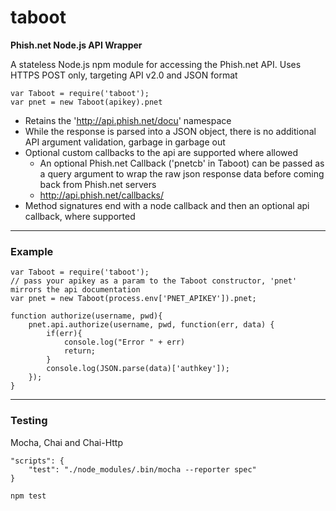 # taboot

**Phish.net Node.js API Wrapper**

A stateless Node.js npm module for accessing the Phish.net API. Uses HTTPS POST only, targeting API v2.0 and JSON format

```
var Taboot = require('taboot');
var pnet = new Taboot(apikey).pnet
```

 * Retains the 'http://api.phish.net/docu' namespace 
 * While the response is parsed into a JSON object, there is no additional API argument validation, garbage in garbage out
 * Optional custom callbacks to the api are supported where allowed
    - An optional Phish.net Callback ('pnetcb' in Taboot) can be passed as a query argument to wrap the raw json response data before coming back from Phish.net servers
    - http://api.phish.net/callbacks/
 * Method signatures end with a node callback and then an optional api callback, where supported

---

### Example
```
var Taboot = require('taboot');
// pass your apikey as a param to the Taboot constructor, 'pnet' mirrors the api documentation
var pnet = new Taboot(process.env['PNET_APIKEY']).pnet;

function authorize(username, pwd){
    pnet.api.authorize(username, pwd, function(err, data) {
        if(err){
            console.log("Error " + err)
            return;
        }
        console.log(JSON.parse(data)['authkey']);
    });  
}
```

---
### Testing 
Mocha, Chai and Chai-Http
```
"scripts": {
    "test": "./node_modules/.bin/mocha --reporter spec"
}

npm test
```